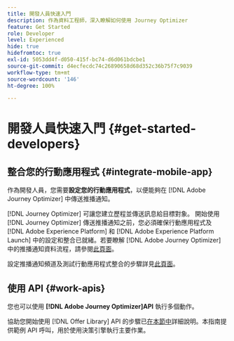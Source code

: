 ```yaml
---
title: 開發人員快速入門
description: 作為資料工程師，深入瞭解如何使用 Journey Optimizer
feature: Get Started
role: Developer
level: Experienced
hide: true
hidefromtoc: true
exl-id: 5053dd4f-d050-415f-bc74-d6d061bdcbe1
source-git-commit: d4ecfecdc74c26890658d68d352c36b75f7c9039
workflow-type: tm+mt
source-wordcount: '146'
ht-degree: 100%

---
```


# 開發人員快速入門  {#get-started-developers}

## 整合您的行動應用程式 {#integrate-mobile-app}

作為開發人員，您需要&#x200B;**設定您的行動應用程式**，以便能夠在 [!DNL Adobe Journey Optimizer] 中傳送推播通知。

[!DNL Journey Optimizer] 可讓您建立歷程並傳送訊息給目標對象。 開始使用 [!DNL Journey Optimizer] 傳送推播通知之前，您必須確保行動應用程式及 [!DNL Adobe Experience Platform] 和 [!DNL Adobe Experience Platform Launch] 中的設定和整合已就緒。若要瞭解 [!DNL Adobe Journey Optimizer] 中的推播通知資料流程，請參閱[此頁面](../../push/push-gs.md)。

設定推播通知頻道及測試行動應用程式整合的步驟詳見[此頁面](../../push/push-configuration.md)。

## 使用 API {#work-apis}

您也可以使用 **[!DNL Adobe Journey Optimizer]API** 執行多個動作。

協助您開始使用 [!DNL Offer Library] API 的步驟已[在本節中](../../offers/api-reference/getting-started.md)詳細說明。本指南提供範例 API 呼叫，用於使用決策引擎執行主要作業。

